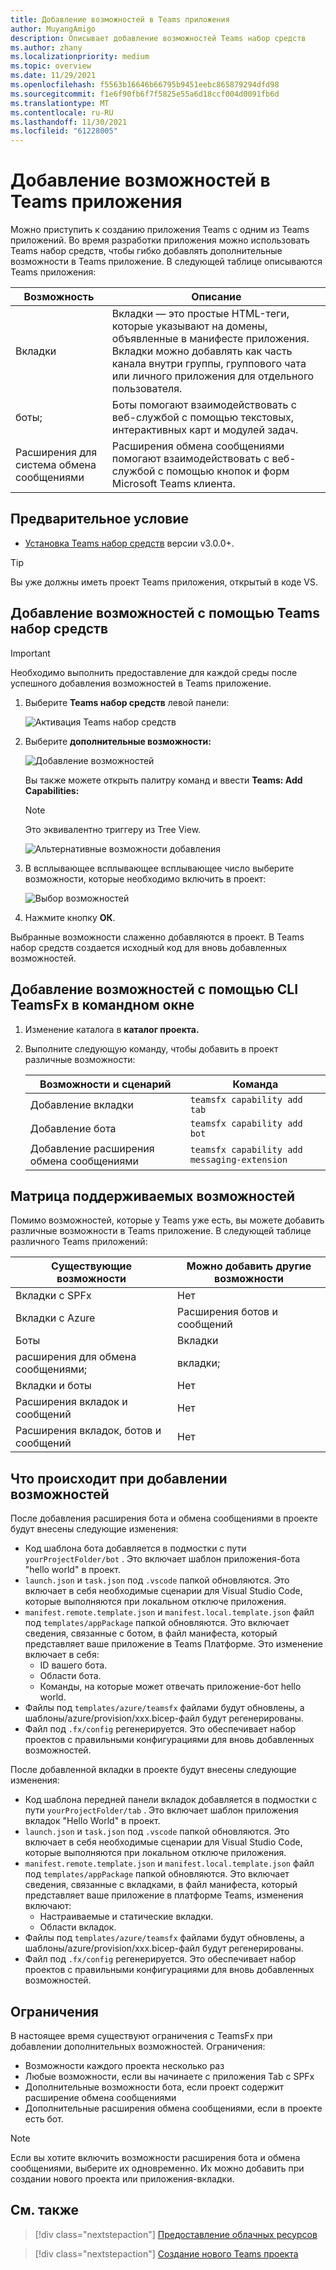 ```yaml
---
title: Добавление возможностей в Teams приложения
author: MuyangAmigo
description: Описывает добавление возможностей Teams набор средств
ms.author: zhany
ms.localizationpriority: medium
ms.topic: overview
ms.date: 11/29/2021
ms.openlocfilehash: f5563b16646b66795b9451eebc865879294dfd98
ms.sourcegitcommit: f1e6f90fb6f7f5825e55a6d18ccf004d0091fb6d
ms.translationtype: MT
ms.contentlocale: ru-RU
ms.lasthandoff: 11/30/2021
ms.locfileid: "61228005"
---
```

# <a name="add-capabilities-to-your-teams-apps"></a>Добавление возможностей в Teams приложения

Можно приступить к созданию приложения Teams с одним из Teams приложений. Во время разработки приложения можно использовать Teams набор средств, чтобы гибко добавлять дополнительные возможности в Teams приложение. В следующей таблице описываются Teams приложения:

|**Возможность**|**Описание**|
|--------|-------------|
| Вкладки |  Вкладки — это простые HTML-теги, которые указывают на домены, объявленные в манифесте приложения. Вкладки можно добавлять как часть канала внутри группы, группового чата или личного приложения для отдельного пользователя.|
| боты; |  Боты помогают взаимодействовать с веб-службой с помощью текстовых, интерактивных карт и модулей задач.|
| Расширения для система обмена сообщениями | Расширения обмена сообщениями помогают взаимодействовать с веб-службой с помощью кнопок и форм Microsoft Teams клиента.|

## <a name="prerequisite"></a>Предварительное условие

* [Установка Teams набор средств](https://marketplace.visualstudio.com/items?itemName=TeamsDevApp.ms-teams-vscode-extension) версии v3.0.0+.

> [!TIP]
> Вы уже должны иметь проект Teams приложения, открытый в коде VS.

## <a name="add-capabilities-using-teams-toolkit"></a>Добавление возможностей с помощью Teams набор средств

> [!IMPORTANT]
> Необходимо выполнить предоставление для каждой среды после успешного добавления возможностей в Teams приложение.

1. Выберите **Teams набор средств** левой панели:

    ![Активация Teams набор средств](./images/activate-teams-toolkit.png)
  
1. Выберите **дополнительные возможности:**

    ![Добавление возможностей](./images/add-capabilities.png)

      Вы также можете открыть палитру команд и ввести **Teams: Add Capabilities:** 
      
      > [!NOTE]
      > Это эквивалентно триггеру из Tree View.

    ![Альтернативные возможности добавления](./images/alternate-capabilities.png)

1. В всплывающее всплывающее всплывающее число выберите возможности, которые необходимо включить в проект:

    ![Выбор возможностей](./images/select-capabilities.png)

1. Нажмите кнопку **ОК**.

Выбранные возможности слаженно добавляются в проект. В Teams набор средств создается исходный код для вновь добавленных возможностей.

## <a name="add-capabilities-using-teamsfx-cli-in-command-window"></a>Добавление возможностей с помощью CLI TeamsFx в командном окне

1. Изменение каталога в **каталог проекта.**
1. Выполните следующую команду, чтобы добавить в проект различные возможности:

   |Возможности и сценарий| Команда|
   |-----------------------|----------|
   |Добавление вкладки|`teamsfx capability add tab`|
   |Добавление бота|`teamsfx capability add bot`|
   |Добавление расширения обмена сообщениями|`teamsfx capability add messaging-extension`|

## <a name="supported-capabilities-matrix"></a>Матрица поддерживаемых возможностей

Помимо возможностей, которые у Teams уже есть, вы можете добавить различные возможности в Teams приложение. В следующей таблице различного Teams приложений: 

|Существующие возможности|Можно добавить другие возможности|
|--------------------|--------------------|
|Вкладки с SPFx|Нет|
|Вкладки с Azure|Расширения ботов и сообщений|
|Боты|Вкладки|
|расширения для обмена сообщениями;|вкладки;|
|Вкладки и боты|Нет|
|Расширения вкладок и сообщений|Нет|
|Расширения вкладок, ботов и сообщений|Нет|

## <a name="what-happens-when-you-add-capabilities"></a>Что происходит при добавлении возможностей

После добавления расширения бота и обмена сообщениями в проекте будут внесены следующие изменения:

- Код шаблона бота добавляется в подмостки с пути `yourProjectFolder/bot` . Это включает шаблон приложения-бота "hello world" в проект.
- `launch.json` и `task.json` под `.vscode` папкой обновляются. Это включает в себя необходимые сценарии для Visual Studio Code, которые выполняются при локальном отключе приложения. 
- `manifest.remote.template.json` и `manifest.local.template.json` файл под `templates/appPackage` папкой обновляются. Это включает сведения, связанные с ботом, в файл манифеста, который представляет ваше приложение в Teams Платформе. Это изменение включает в себя:
  - ID вашего бота.
  - Области бота.
  - Команды, на которые может отвечать приложение-бот hello world.
- Файлы под `templates/azure/teamsfx` файлами будут обновлены, а шаблоны/azure/provision/xxx.bicep-файл будут регенерированы.
- Файл под `.fx/config` регенерируется. Это обеспечивает набор проектов с правильными конфигурациями для вновь добавленных возможностей.

После добавленной вкладки в проекте будут внесены следующие изменения:

- Код шаблона передней панели вкладок добавляется в подмостки с пути `yourProjectFolder/tab` . Это включает шаблон приложения вкладок "Hello World" в проект.
- `launch.json` и `task.json` под `.vscode` папкой обновляются. Это включает в себя необходимые сценарии для Visual Studio Code, которые выполняются при локальном отключе приложения. 
- `manifest.remote.template.json` и `manifest.local.template.json` файл под `templates/appPackage` папкой обновляются. Это включает сведения, связанные с вкладками, в файл манифеста, который представляет ваше приложение в платформе Teams, изменения включают:
  - Настраиваемые и статические вкладки.
  - Области вкладок.
- Файлы под `templates/azure/teamsfx` файлами будут обновлены, а шаблоны/azure/provision/xxx.bicep-файл будут регенерированы.
- Файл под `.fx/config` регенерируется. Это обеспечивает набор проектов с правильными конфигурациями для вновь добавленных возможностей.

## <a name="limitations"></a>Ограничения

В настоящее время существуют ограничения с TeamsFx при добавлении дополнительных возможностей. Ограничения:

- Возможности каждого проекта несколько раз
- Любые возможности, если вы начинаете с приложения Tab с SPFx
- Дополнительные возможности бота, если проект содержит расширение обмена сообщениями
- Дополнительные расширения обмена сообщениями, если в проекте есть бот.

> [!NOTE]
> Если вы хотите включить возможности расширения бота и обмена сообщениями, выберите их одновременно. Их можно добавить при создании нового проекта или приложения-вкладки.

## <a name="see-also"></a>См. также

> [!div class="nextstepaction"]
> [Предоставление облачных ресурсов](provision.md)

> [!div class="nextstepaction"]
> [Создание нового Teams проекта](create-new-project.md)
